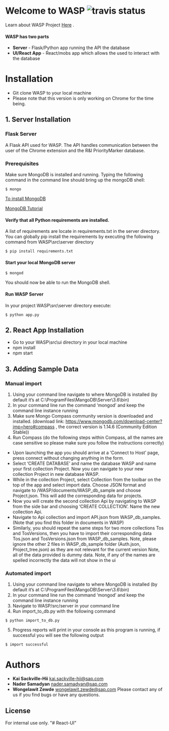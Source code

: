 # Welcome to WASP ![travis status](https://travis-ci.mo.sap.corp/GTLC-Research-And-Innovation/WASP.svg?token=s5iiYvMzWkb916A9cVnR&branch=master)
Learn about WASP Project [Here](https://github.wdf.sap.corp/GTLC-Research-And-Innovation/WASP/wiki) . 

#### WASP has two parts
* **Server** - Flask/Python app running the API the database
* **UI/React App** - React/mobs app which allows the used to interact with the database 
# Installation  
* Git clone WASP to your local machine
* Please note that this version is only working on Chrome for the time being. 
## 1. Server Installation

### Flask Server

A Flask API used for WASP. The API handles communication between the user of the Chrome extension and the R&I 
PriorityMarker database.


### Prerequisites

Make sure MongoDB is installed and running. Typing the following command in the command line should bring up the mongoDB shell:

```
$ mongo
```
[To install MongoDB](https://docs.mongodb.com/manual/installation/#tutorials)

[MongoDB Tutorial](https://docs.mongodb.com/manual/installation/)


#### Verify that all Python requirements are installed. 
A list of requirements are locate in requirements.txt in the server directory.
You can globally pip install the requirements by executing the following command from
 WASP\src\server directory
```
$ pip install requirements.txt
```
#### Start your local MongoDB server 
```
$ mongod
```
You should now be able to run the MongoDB shell. 
#### Run WASP Server 
In your project WASP\src\server directory execute:
```
$ python app.py
```

## 2. React App Installation 
* Go to your WASP\src\ui directory in your local machine
* npm install
* npm start 

## 3. Adding Sample Data

### Manual import ###
1.	Using your command line navigate to where MongoDB is installed (by default it’s at C:\ProgramFiles\MangoDB\Server\3.6\bin)
2.	In your command line run the command ‘mongod’ and keep the command line instance running
3.	Make sure Mongo Compass community version is downloaded and installed. (download link: https://www.mongodb.com/download-center?jmp=hero#compass , the correct version is 1.14.6 (Community Edition Stable))
4.	Run Compass (do the following steps within Compass, all the names are case sensitive so please make sure you follow the instructions correctly)

* 	Upon launching the app you should arrive at a ‘Connect to Host’ page, press connect without changing anything in the form.
* 	Select ‘CREATE DATABASE’ and name the database WASP  and name your first collection Project. Now you can navigate to your new collection Project in new database WASP.
* 	While in the collection Project, select Collection from the toolbar on the top of the app and select import data. Choose JSON format and navigate to /WASP/documents/WASP_db_sample  and choose Project.json. This will add the corresponding data for projects.
* 	Now you will create the second collection Api by navigating to WASP from the side bar and choosing ‘CREATE COLLECTION’. Name the new collection Api.
* 	Navigate to Api collection and import API.json from WASP_db_samples. (Note that you find this folder in documents in WASP)
* 	Similarly, you should repeat the same steps for two more collections Tos and TosVersions, then you have to import their corresponding data Tos.json and TosVersions.json from WASP_db_samples.
Note, please ignore the other 2 files in WASP_db_sample folder (Auth.json, Project_tree.json) as they are not relevant for the current version
Note, all of the data provided is dummy data.
Note, if any of the names are spelled incorrectly the data will not show in the ui

### Automated import ###
1.	Using your command line navigate to where MongoDB is installed (by default it’s at C:\ProgramFiles\MangoDB\Server\3.6\bin)
2.	In your command line run the command ‘mongod’ and keep the command line instance running
3. Navigate to WASP/src/server in your command line
4. Run import_to_db.py with the following command 
```
$ python import_to_db.py
```
5. Progress reports will print in your console as this program is running, if successful you will see the following output
```
$ import successful
```

# Authors

* **Kai Sackville-Hii** <kai.sackville-hii@sap.com>
* **Nader Samadyan** <nader.samadyan@sap.com>
* **Wongelawit Zewde** <wongelawit.zewde@sap.com>
Please contact any of us if you find bugs or have any questions. 

## License

For internal use only.
"# React-UI" 
